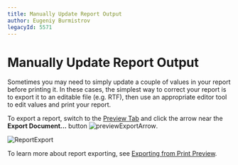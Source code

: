```yaml
---
title: Manually Update Report Output
author: Eugeniy Burmistrov
legacyId: 5571
---
```

# Manually Update Report Output
Sometimes you may need to simply update a couple of values in your report before printing it. In these cases, the simplest way to correct your report is to export it to an editable file (e.g. RTF), then use an appropriate editor tool to edit values and print your report.

To export a report, switch to the [Preview Tab](../report-designer-reference/report-designer-ui/preview-tab.md) and click the arrow near the **Export Document...** button ![previewExportArrow](../../../../images/img7323.png).

![ReportExport](../../../../images/img9176.png)

To learn more about report exporting, see [Exporting from Print Preview](../../../print-preview/print-preview-for-winforms/exporting/exporting-from-print-preview.md).